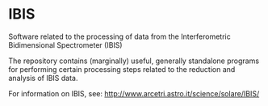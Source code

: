 # IBIS
Software related to the processing of data from the Interferometric Bidimensional Spectrometer (IBIS)

The repository contains (marginally) useful, generally standalone programs for performing certain processing steps related to the reduction and analysis of IBIS data.

For information on IBIS, see: 
http://www.arcetri.astro.it/science/solare/IBIS/


